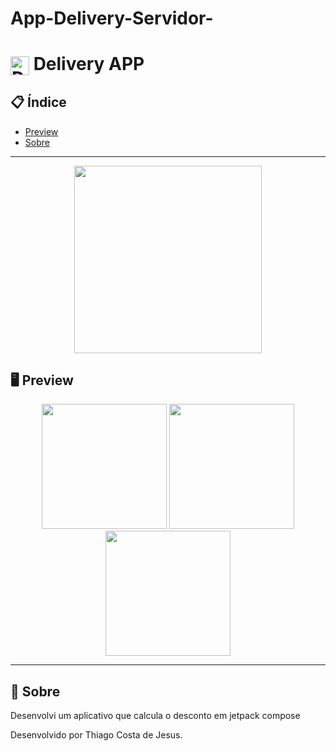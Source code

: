 
# App-Delivery-Servidor-




# <img align="center" alt="Daniel-HTML" height="30" width="30" src="https://cdn.icon-icons.com/icons2/2537/PNG/512/discount_tags_icon_152101.png"> Delivery APP 


<div align="center">
</div>

## 📋 Índice

- [Preview](#-Preview)
- [Sobre](#-Sobre)

---

<div align="center">

<img src="https://github.com/thiago082882/AppDescontoSimples/assets/93166095/34b37d6e-c663-4069-9df6-f6f5125c33a5" width="300">


 </div>

## 🖥 Preview

<div align="center">


 <img src="https://github.com/thiago082882/AppDescontoSimples/assets/93166095/229c4862-3d33-4d7a-9f55-fed882a70ae2" width="200">
 <img src="https://github.com/thiago082882/AppDescontoSimples/assets/93166095/5d30a7dc-8983-4373-8186-f8c419fd62ee" width="200">
  <img src="https://github.com/thiago082882/AppDescontoSimples/assets/93166095/76acf2f0-d27f-4b96-931b-421ac9c422e6" width="200">



</div>

---

## 📖 Sobre

Desenvolvi um  aplicativo que calcula o desconto em jetpack compose




Desenvolvido por Thiago Costa de Jesus.

